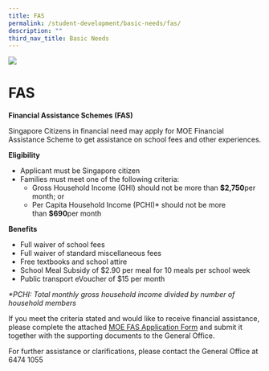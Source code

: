 ```yaml
---
title: FAS
permalink: /student-development/basic-needs/fas/
description: ""
third_nav_title: Basic Needs
---
```

![](/images/Departments/pagebanner1%20(1).jpg)

FAS
===

**Financial Assistance Schemes (FAS)**

Singapore Citizens in financial need may apply for MOE Financial Assistance Scheme to get assistance on school fees and other experiences.

**Eligibility**

*   Applicant must be Singapore citizen
*   Families must meet one of the following criteria:
    *   Gross Household Income (GHI) should not be more than **$2,750**per month; or
    *   Per Capita Household Income (PCHI)\* should not be more than **$690**per month

**Benefits**

*   Full waiver of school fees
*   Full waiver of standard miscellaneous fees
*   Free textbooks and school attire
*   School Meal Subsidy of $2.90 per meal for 10 meals per school week
*   Public transport eVoucher of $15 per month

_\*PCHI: Total monthly gross household income divided by number of household members_

If you meet the criteria stated and would like to receive financial assistance, please complete the attached [MOE FAS Application Form](/files/MOE-FAS-Application-Form.pdf) and submit it together with the supporting documents to the General Office.

For further assistance or clarifications, please contact the General Office at 6474 1055